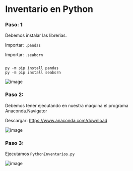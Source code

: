 # Inventario en Python

### Paso: 1
Debemos instalar las librerias. 

Importar: `.pandas`

Importar: `.seaborn`

```commandline

py -m pip install pandas
py -m pip install seaborn

```

![image](https://github.com/DiegoEliasBN/PythonInventario/assets/44419827/da7d7878-9acc-4bd8-930a-2647dc8fbacd)

### Paso 2: 

Debemos tener ejecutando en nuestra maquina el programa Anaconda.Navigator 

Descargar: https://www.anaconda.com/download 

![image](https://github.com/DiegoEliasBN/PythonInventario/assets/44419827/01d50d95-7052-4e10-8cab-e4c9d5923458)


### Paso 3: 

Ejecutamos `PythonInventarios.py`

![image](https://github.com/DiegoEliasBN/PythonInventario/assets/44419827/8be0e170-d850-4b11-b8e3-cdfae5f3aa92)


